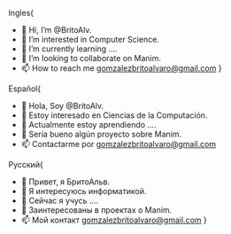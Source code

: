 Ingles{
- 👋 Hi, I’m @BritoAlv.
- 👀 I’m interested in Computer Science. 
- 🌱 I’m currently learning ....
- 💞️ I’m looking to collaborate on Manim.
- 📫 How to reach me gomzalezbritoalvaro@gmail.com 
}

Español{
- 👋 Hola, Soy @BritoAlv.
- 👀 Estoy interesado en Ciencias de la Computación.
- 🌱 Actualmente estoy aprendiendo ....
- 💞️ Sería bueno algún proyecto sobre Manim.
- 📫 Contactarme por gomzalezbritoalvaro@gmail.com 

Русский{
- 👋 Привет, я БритоАльв.
- 👀 Я интересуюсь информатикой.
- 🌱 Cейчас я учусь ....
- 💞️ Заинтересованы в проектах о Manim.
- 📫 Mой контакт gomzalezbritoalvaro@gmail.com 
}
